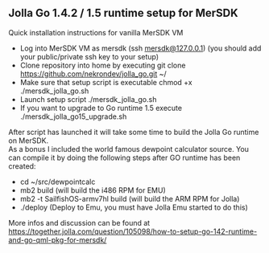 ## Jolla Go 1.4.2 / 1.5 runtime setup for MerSDK
Quick installation instructions for vanilla MerSDK VM<br>
- Log into MerSDK VM as mersdk (ssh mersdk@127.0.0.1) (you should add your public/private ssh key to your setup)
- Clone repository into home by executing git clone https://github.com/nekrondev/jolla_go.git ~/
- Make sure that setup script is executable chmod +x ./mersdk_jolla_go.sh
- Launch setup script ./mersdk_jolla_go.sh
- If you want to upgrade to Go runtime 1.5 execute ./mersdk_jolla_go15_upgrade.sh

After script has launched it will take some time to build the Jolla Go runtime on MerSDK.<br>
As a bonus I included the world famous dewpoint calculator source. You can compile it by doing the following steps after 
GO runtime has been created:<br>

 - cd ~/src/dewpointcalc
 - mb2 build (will build the i486 RPM for EMU)
 - mb2 -t SailfishOS-armv7hl build (will build the ARM RPM for Jolla)
 - ./deploy (Deploy to Emu, you must have Jolla Emu started to do this)
 
More infos and discussion can be found at https://together.jolla.com/question/105098/how-to-setup-go-142-runtime-and-go-qml-pkg-for-mersdk/
